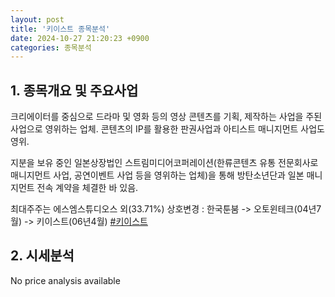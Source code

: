 ```yaml
---
layout: post
title: '키이스트 종목분석'
date: 2024-10-27 21:20:23 +0900
categories: 종목분석
---
```


## 1. 종목개요 및 주요사업

크리에이터를 중심으로 드라마 및 영화 등의 영상 콘텐츠를 기획, 제작하는 사업을 주된 사업으로 영위하는 업체. 콘텐츠의 IP를 활용한 판권사업과 아티스트 매니지먼트 사업도 영위.

지분을 보유 중인 일본상장법인 스트림미디어코퍼레이션(한류콘텐츠 유통 전문회사로 매니지먼트 사업, 공연이벤트 사업 등을 영위하는 업체)을 통해 방탄소년단과 일본 매니지먼트 전속 계약을 체결한 바 있음.

최대주주는 에스엠스튜디오스 외(33.71%) 상호변경 : 한국툰붐 -> 오토윈테크(04년7월) -> 키이스트(06년4월)
[#키이스트](#)

## 2. 시세분석

No price analysis available
